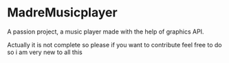 # MadreMusicplayer
A passion project, a music player made with the help of graphics API.

Actually it is not complete so please if you want to contribute feel free to do so
i am very new to all this